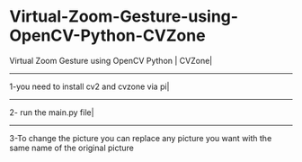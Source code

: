 # Virtual-Zoom-Gesture-using-OpenCV-Python-CVZone
Virtual Zoom Gesture using OpenCV Python | CVZone|
*************************************************
1-you need to install cv2 and cvzone via pi|
*************************************************
2- run the main.py file|
*************************************************
3-To change the picture you can replace any picture you want with the same name of the original picture
